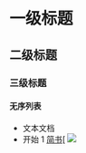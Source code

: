 # 一级标题
## 二级标题
### 三级标题
#### 无序列表
- 文本文档
- 开始
1 [简书](http://www.jianshu.com)[
![](http://upload-images.jianshu.io/upload_images/259-0ad0d0bfc1c608b6.jpg?imageMogr2/auto-orient/strip%7CimageView2/2/w/1240)
